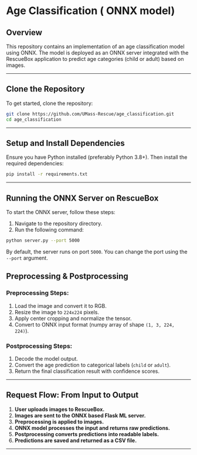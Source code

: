 # Age Classification ( ONNX model)

## Overview
This repository contains an implementation of an age classification model using ONNX. The model is deployed as an ONNX server integrated with the RescueBox application to predict age categories (child or adult) based on images.

---

## Clone the Repository
To get started, clone the repository:

```bash
git clone https://github.com/UMass-Rescue/age_classification.git
cd age_classification
```

---

## Setup and Install Dependencies
Ensure you have Python installed (preferably Python 3.8+). Then install the required dependencies:

```bash
pip install -r requirements.txt
```

---

## Running the ONNX Server on RescueBox

To start the ONNX server, follow these steps:

1. Navigate to the repository directory.
2. Run the following command:

```bash
python server.py --port 5000
```

By default, the server runs on port `5000`. You can change the port using the `--port` argument.



## Preprocessing & Postprocessing

### Preprocessing Steps:
1. Load the image and convert it to RGB.
2. Resize the image to `224x224` pixels.
3. Apply center cropping and normalize the tensor.
4. Convert to ONNX input format (numpy array of shape `(1, 3, 224, 224)`).

### Postprocessing Steps:
1. Decode the model output.
2. Convert the age prediction to categorical labels (`child` or `adult`).
3. Return the final classification result with confidence scores.

---

## Request Flow: From Input to Output

1. **User uploads images to RescueBox.**
2. **Images are sent to the ONNX based Flask ML server.**
3. **Preprocessing is applied to images.**
4. **ONNX model processes the input and returns raw predictions.**
5. **Postprocessing converts predictions into readable labels.**
6. **Predictions are saved and returned as a CSV file.**

---





